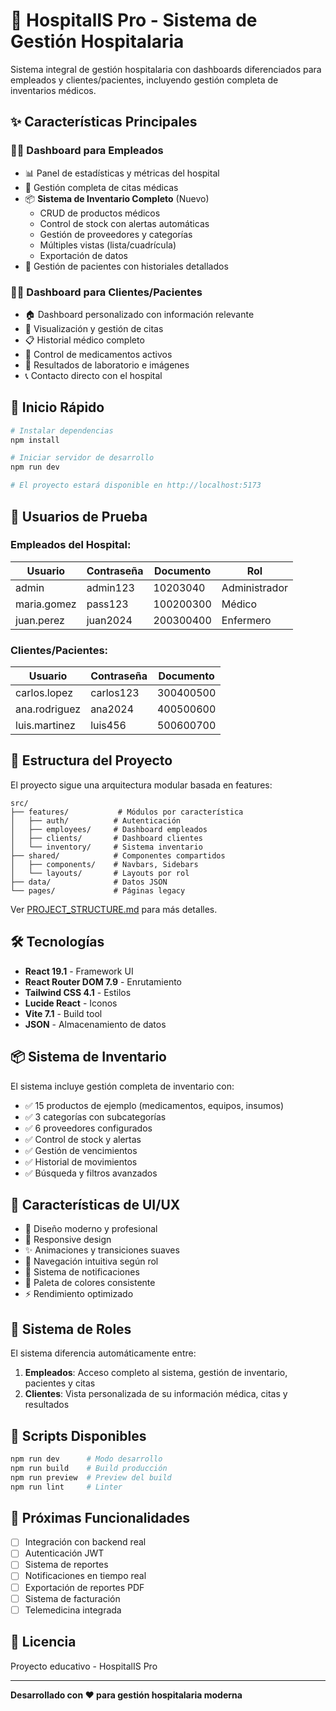 # 🏥 HospitalIS Pro - Sistema de Gestión Hospitalaria

Sistema integral de gestión hospitalaria con dashboards diferenciados para empleados y clientes/pacientes, incluyendo gestión completa de inventarios médicos.

## ✨ Características Principales

### 👨‍⚕️ Dashboard para Empleados
- 📊 Panel de estadísticas y métricas del hospital
- 📅 Gestión completa de citas médicas
- 📦 **Sistema de Inventario Completo** (Nuevo)
  - CRUD de productos médicos
  - Control de stock con alertas automáticas
  - Gestión de proveedores y categorías
  - Múltiples vistas (lista/cuadrícula)
  - Exportación de datos
- 👥 Gestión de pacientes con historiales detallados

### 🧑‍⚕️ Dashboard para Clientes/Pacientes
- 🏠 Dashboard personalizado con información relevante
- 📅 Visualización y gestión de citas
- 📋 Historial médico completo
- 💊 Control de medicamentos activos
- 🔬 Resultados de laboratorio e imágenes
- 📞 Contacto directo con el hospital

## 🚀 Inicio Rápido

```bash
# Instalar dependencias
npm install

# Iniciar servidor de desarrollo
npm run dev

# El proyecto estará disponible en http://localhost:5173
```

## 👤 Usuarios de Prueba

### Empleados del Hospital:
| Usuario | Contraseña | Documento | Rol |
|---------|-----------|-----------|-----|
| admin | admin123 | 10203040 | Administrador |
| maria.gomez | pass123 | 100200300 | Médico |
| juan.perez | juan2024 | 200300400 | Enfermero |

### Clientes/Pacientes:
| Usuario | Contraseña | Documento |
|---------|-----------|-----------|
| carlos.lopez | carlos123 | 300400500 |
| ana.rodriguez | ana2024 | 400500600 |
| luis.martinez | luis456 | 500600700 |

## 📁 Estructura del Proyecto

El proyecto sigue una arquitectura modular basada en features:

```
src/
├── features/           # Módulos por característica
│   ├── auth/          # Autenticación
│   ├── employees/     # Dashboard empleados
│   ├── clients/       # Dashboard clientes
│   └── inventory/     # Sistema inventario
├── shared/            # Componentes compartidos
│   ├── components/    # Navbars, Sidebars
│   └── layouts/       # Layouts por rol
├── data/              # Datos JSON
└── pages/             # Páginas legacy
```

Ver [PROJECT_STRUCTURE.md](./PROJECT_STRUCTURE.md) para más detalles.

## 🛠️ Tecnologías

- **React 19.1** - Framework UI
- **React Router DOM 7.9** - Enrutamiento
- **Tailwind CSS 4.1** - Estilos
- **Lucide React** - Iconos
- **Vite 7.1** - Build tool
- **JSON** - Almacenamiento de datos

## 📦 Sistema de Inventario

El sistema incluye gestión completa de inventario con:

- ✅ 15 productos de ejemplo (medicamentos, equipos, insumos)
- ✅ 3 categorías con subcategorías
- ✅ 6 proveedores configurados
- ✅ Control de stock y alertas
- ✅ Gestión de vencimientos
- ✅ Historial de movimientos
- ✅ Búsqueda y filtros avanzados

## 🎨 Características de UI/UX

- 🎨 Diseño moderno y profesional
- 📱 Responsive design
- ✨ Animaciones y transiciones suaves
- 🎯 Navegación intuitiva según rol
- 🔔 Sistema de notificaciones
- 🌈 Paleta de colores consistente
- ⚡ Rendimiento optimizado

## 🔐 Sistema de Roles

El sistema diferencia automáticamente entre:

1. **Empleados**: Acceso completo al sistema, gestión de inventario, pacientes y citas
2. **Clientes**: Vista personalizada de su información médica, citas y resultados

## 📝 Scripts Disponibles

```bash
npm run dev      # Modo desarrollo
npm run build    # Build producción
npm run preview  # Preview del build
npm run lint     # Linter
```

## 🔄 Próximas Funcionalidades

- [ ] Integración con backend real
- [ ] Autenticación JWT
- [ ] Sistema de reportes
- [ ] Notificaciones en tiempo real
- [ ] Exportación de reportes PDF
- [ ] Sistema de facturación
- [ ] Telemedicina integrada

## 📄 Licencia

Proyecto educativo - HospitalIS Pro

---

**Desarrollado con ❤️ para gestión hospitalaria moderna**
